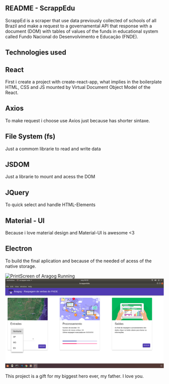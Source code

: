 
## README - ScrappEdu

ScrappEd is a scraper that use data previously collected of schools of all Brazil and make a request to
a governamental API that response with a document (DOM) with tables of values of the funds in educational system called Fundo Nacional do Desenvolvimento e Educação (FNDE).

## Technologies used

## React

First i create a project with create-react-app, what implies in the boilerplate HTML, CSS and JS
mounted by Virtual Document Object Model of the React.

## Axios

To make request i choose use Axios just because has shorter sintaxe.

## File System (fs)

Just a commom librarie to read and write data

## JSDOM

Just a librarie to mount and acess the DOM

## JQuery

To quick select and handle HTML-Elements

## Material - UI

Because i love material design and Material-UI is awesome <3

## Electron

To build the final aplication and because of the needed of acess of the native storage.

![PrintScreen of Aragog Running](https://raw.githubusercontent.com/lguibr/openAragog/master/ss.png)
![PrintScreen of UI](https://raw.githubusercontent.com/lguibr/Scrappedu/src/Screenshot%20from%202018-07-23%2002-35-13.png)


This project is a gift for my biggest hero ever, my father. I love you.

